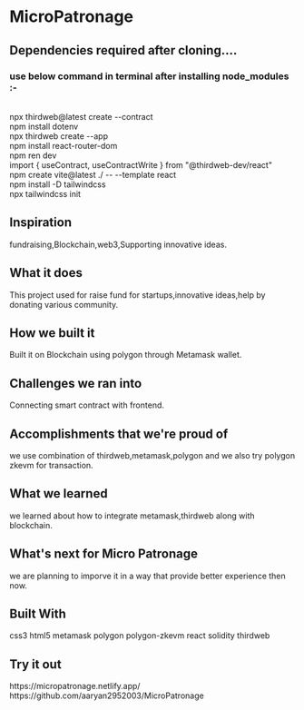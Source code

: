 # MicroPatronage

<h2>Dependencies required after cloning....</h2>
<h3>use below command in terminal after installing node_modules :- </h3><br>
npx thirdweb@latest create --contract<br>
npm install dotenv<br>
npx thirdweb create --app<br>
npm install react-router-dom<br>
npm ren dev<br>
import { useContract, useContractWrite } from "@thirdweb-dev/react"<br>
npm create vite@latest ./ -- --template react<br>
npm install -D tailwindcss<br>
npx tailwindcss init<br>

<h2>Inspiration</h2>
fundraising,Blockchain,web3,Supporting innovative ideas.

<h2>What it does</h2>
This project used for raise fund for startups,innovative ideas,help by donating various community.

<h2>How we built it</h2>
Built it on Blockchain using polygon through Metamask wallet.

<h2>Challenges we ran into</h2>
Connecting smart contract with frontend.

<h2>Accomplishments that we're proud of</h2>
we use combination of thirdweb,metamask,polygon and we also try polygon zkevm for transaction.

<h2>What we learned</h2>
we learned about how to integrate metamask,thirdweb along with blockchain.

<h2>What's next for Micro Patronage</h2>
we are planning to imporve it in a way that provide better experience then now.

<h2>Built With</h2>
css3
html5
metamask
polygon
polygon-zkevm
react
solidity
thirdweb

<h2>Try it out</h2>
https://micropatronage.netlify.app/
<br>
https://github.com/aaryan2952003/MicroPatronage
